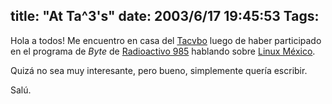 title: "At Ta^3's"
date: 2003/6/17 19:45:53
Tags: 
---
<p>Hola a todos! Me encuentro en casa del <a href="http://web.archive.org/web/20030719200405/http://tacvbo.net/">Tacvbo</a> luego de haber participado en el programa de <em>Byte</em> de <a href="http://web.archive.org/web/20030719200405/http://www.985.com.mx/">Radioactivo 985</a> hablando sobre <a href="http://web.archive.org/web/20030719200405/http://linux.org.mx/">Linux México</a>.</p>

<p>Quizá no sea muy interesante, pero bueno, simplemente quería escribir.</p>

<p>Salú.</p>

